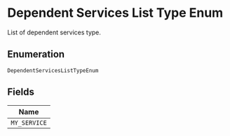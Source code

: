 
# Dependent Services List Type Enum

List of dependent services type.

## Enumeration

`DependentServicesListTypeEnum`

## Fields

| Name |
|  --- |
| `MY_SERVICE` |

